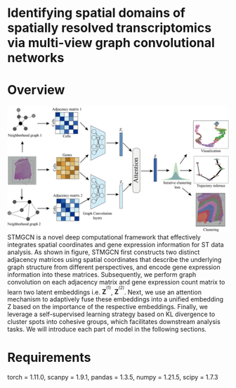 # Identifying spatial domains of spatially resolved transcriptomics via multi-view graph convolutional networks

Overview
===
![Image text](https://raw.githubusercontent.com/sxj204/stmgcn/main/STMGCN/STMGCN.png)
STMGCN is a novel deep computational framework that effectively integrates spatial coordinates and gene expression information for ST data analysis. As shown in figure, STMGCN first constructs two distinct adjacency matrices using spatial coordinates that describe the underlying graph structure from different perspectives, and encode gene expression information into these matrices. Subsequently, we perform graph convolution on each adjacency matrix and gene expression count matrix to learn two latent embeddings i.e. ${\textbf{Z}^{^{(1)}}}$, ${\textbf{Z}^{^{(2)}}}$. Next, we use an attention mechanism to adaptively fuse these embeddings into a unified embedding Z based on the importance of the respective embeddings. Finally, we leverage a self-supervised learning strategy based on KL divergence to cluster spots into cohesive groups, which facilitates downstream analysis tasks. We will introduce each part of model in the following sections.

Requirements
===
torch = 1.11.0,
scanpy = 1.9.1,
pandas = 1.3.5,
numpy = 1.21.5,
scipy = 1.7.3

